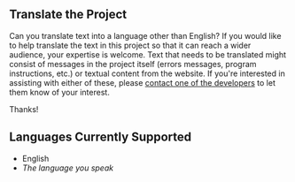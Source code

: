 ## Translate the Project

Can you translate text into a language other than English?  If you would like to help translate the text in this project so that it can reach a wider audience, your expertise is welcome.  Text that needs to be translated might consist of messages in the project itself (errors messages, program instructions, etc.) or textual content from the website.  If you're interested in assisting with either of these, please <a href="team-list.html">contact one of the developers</a> to let them know of your interest.

Thanks!

## Languages Currently Supported

* English
* _The language you speak_